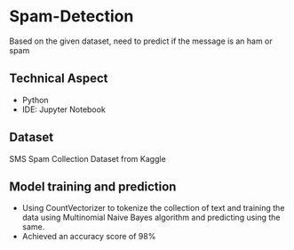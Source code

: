 
# Spam-Detection

Based on the given dataset, need to predict if the message is an ham or spam 



## Technical Aspect

- Python
- IDE: Jupyter Notebook







## Dataset

SMS Spam Collection Dataset from Kaggle



## Model training and prediction

- Using CountVectorizer to tokenize the collection of text and training the data using Multinomial Naive Bayes algorithm and predicting using the same.
- Achieved an accuracy score of 98%





